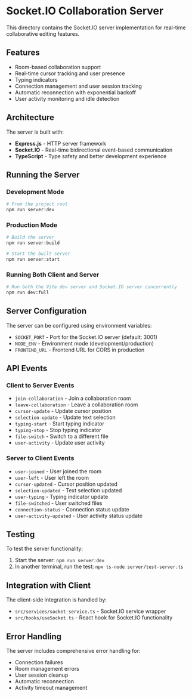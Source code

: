 # Socket.IO Collaboration Server

This directory contains the Socket.IO server implementation for real-time collaborative editing features.

## Features

- Room-based collaboration support
- Real-time cursor tracking and user presence
- Typing indicators
- Connection management and user session tracking
- Automatic reconnection with exponential backoff
- User activity monitoring and idle detection

## Architecture

The server is built with:
- **Express.js** - HTTP server framework
- **Socket.IO** - Real-time bidirectional event-based communication
- **TypeScript** - Type safety and better development experience

## Running the Server

### Development Mode
```bash
# From the project root
npm run server:dev
```

### Production Mode
```bash
# Build the server
npm run server:build

# Start the built server
npm run server:start
```

### Running Both Client and Server
```bash
# Run both the Vite dev server and Socket.IO server concurrently
npm run dev:full
```

## Server Configuration

The server can be configured using environment variables:

- `SOCKET_PORT` - Port for the Socket.IO server (default: 3001)
- `NODE_ENV` - Environment mode (development/production)
- `FRONTEND_URL` - Frontend URL for CORS in production

## API Events

### Client to Server Events

- `join-collaboration` - Join a collaboration room
- `leave-collaboration` - Leave a collaboration room
- `cursor-update` - Update cursor position
- `selection-update` - Update text selection
- `typing-start` - Start typing indicator
- `typing-stop` - Stop typing indicator
- `file-switch` - Switch to a different file
- `user-activity` - Update user activity

### Server to Client Events

- `user-joined` - User joined the room
- `user-left` - User left the room
- `cursor-updated` - Cursor position updated
- `selection-updated` - Text selection updated
- `user-typing` - Typing indicator update
- `file-switched` - User switched files
- `connection-status` - Connection status update
- `user-activity-updated` - User activity status update

## Testing

To test the server functionality:

1. Start the server: `npm run server:dev`
2. In another terminal, run the test: `npx ts-node server/test-server.ts`

## Integration with Client

The client-side integration is handled by:
- `src/services/socket-service.ts` - Socket.IO service wrapper
- `src/hooks/useSocket.ts` - React hook for Socket.IO functionality

## Error Handling

The server includes comprehensive error handling for:
- Connection failures
- Room management errors
- User session cleanup
- Automatic reconnection
- Activity timeout management